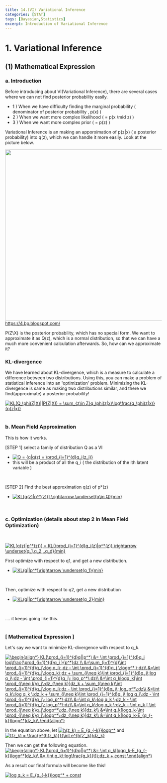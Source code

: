 ```yaml
---
title: 14.(VI) Variational Inference
categories: [STAT]
tags: [Bayesian,Statistics]
excerpt: Introduction of Variational Inference
---
```


# 1. Variational Inference

<script src="https://cdn.mathjax.org/mathjax/latest/MathJax.js?config=TeX-AMS-MML_HTMLorMML" type="text/javascript"></script>

## (1) Mathematical Expression

### a. Introduction
Before introducing about VI(Variational Inference), there are several cases where we can not find posterior probability easily.
- 1 ) When we have difficulty finding the marginal probability ( denominator of posterior probability , p(x) )
- 2 ) When we want more complex likelihood ( = p(x \mid z) )
- 3 ) When we want more complex prior ( = p(z) )

Variational Inference is an making an apporximation of p(z|x) ( a posterior probability) into q(z), which we can handle it more easily. 
Look at the picture below.
<br>

<img src="https://4.bp.blogspot.com/-OCU72-Cp5lg/V6fxbBAV4oI/AAAAAAAAFE4/BMcR5OYwZqwARnqFnm3I9I_S46O-IH-uQCLcB/s1600/Untitled%2Bpresentation%2B%25282%2529.png" width="550" /> <br>
https://4.bp.blogspot.com/

P(Z\X) is the posterior probability, which has no special form. We want to approximate it as Q(z), which is a normal distribution, so that we can 
have a much more convenient calculation afterwards. So, how can we approximate it?
<br>

### KL-divergence
We have learned about KL-divergence, which is a measure to calculate a difference between two distributions. Using this, you can make a problem of statistical inference into an 'optimization' problem.
Minimizing the KL-divergence is same as making two distributions similar, and there we find(approximate) a posterior probability!
<br>

<a href="https://www.codecogs.com/eqnedit.php?latex=KL(Q_\phi(Z|X)||P(Z|X))&space;=&space;\sum_{z\in&space;Z}q_\phi(z|x)\log\frac{q_\phi(z|x)}{p(z|x)}" target="_blank"><img src="https://latex.codecogs.com/gif.latex?KL(Q_\phi(Z|X)||P(Z|X))&space;=&space;\sum_{z\in&space;Z}q_\phi(z|x)\log\frac{q_\phi(z|x)}{p(z|x)}" title="KL(Q_\phi(Z|X)||P(Z|X)) = \sum_{z\in Z}q_\phi(z|x)\log\frac{q_\phi(z|x)}{p(z|x)}" /></a>
<br>
<br>

### b. Mean Field Approximation
This is how it works.
<br>

[STEP 1] select a family of distribution Q as a VI
- <a href="https://www.codecogs.com/eqnedit.php?latex=Q&space;=&space;{q|q(z)&space;=&space;\prod_{i=1}^{d}q_i(z_i)}" target="_blank"><img src="https://latex.codecogs.com/gif.latex?Q&space;=&space;{q|q(z)&space;=&space;\prod_{i=1}^{d}q_i(z_i)}" title="Q = {q|q(z) = \prod_{i=1}^{d}q_i(z_i)}" /></a>
- this will be a product of all the q_i ( the distribution of the ith latent variable )
<br>

[STEP 2] Find the best approximation q(z) of p*(z)
- <a href="https://www.codecogs.com/eqnedit.php?latex=KL[q(z)|p^*(z))]&space;\rightarrow&space;\underset{q\in&space;Q}{min}" target="_blank"><img src="https://latex.codecogs.com/gif.latex?KL[q(z)|p^*(z))]&space;\rightarrow&space;\underset{q\in&space;Q}{min}" title="KL[q(z)|p^*(z))] \rightarrow \underset{q\in Q}{min}" /></a>
<br>

### c. Optimization (details about step 2 in Mean Field Optimization) 
<br>

<a href="https://www.codecogs.com/eqnedit.php?latex=KL[q(z)|p^*(z))]&space;=&space;KL(\prod_{i=1}^{d}q_i(z)|p^*(z))&space;\rightarrow&space;\underset{q_1,q_2,..q_d}{min}" target="_blank"><img src="https://latex.codecogs.com/gif.latex?KL[q(z)|p^*(z))]&space;=&space;KL(\prod_{i=1}^{d}q_i(z)|p^*(z))&space;\rightarrow&space;\underset{q_1,q_2,..q_d}{min}" title="KL[q(z)|p^*(z))] = KL(\prod_{i=1}^{d}q_i(z)|p^*(z)) \rightarrow \underset{q_1,q_2,..q_d}{min}" /></a>

First optimize with respect to q1, and get a new distribution.
-  <a href="https://www.codecogs.com/eqnedit.php?latex=KL(q||p^*)\rightarrow&space;\underset{q_1}{min}" target="_blank"><img src="https://latex.codecogs.com/gif.latex?KL(q||p^*)\rightarrow&space;\underset{q_1}{min}" title="KL(q||p^*)\rightarrow \underset{q_1}{min}" /></a> 
<br>

Then, optimize with respect to q2, get a new distribution
- <a href="https://www.codecogs.com/eqnedit.php?latex=KL(q||p^*)\rightarrow&space;\underset{q_2}{min}" target="_blank"><img src="https://latex.codecogs.com/gif.latex?KL(q||p^*)\rightarrow&space;\underset{q_2}{min}" title="KL(q||p^*)\rightarrow \underset{q_2}{min}" /></a>
<br>

.... it keeps going like this.
<br>
<br>

### [ Mathematical Expression ]
Let's say we want to minimize KL-divergence with respect to q_k.
<br>

<a href="https://www.codecogs.com/eqnedit.php?latex=\begin{align*}&space;KL(\prod_{i=1}^{d}q||p^*)&space;&=&space;\int&space;\prod_{i=1}^{d}q_i&space;log\frac{\prod_{i=1}^{d}q_i&space;}{p^*}dz&space;\\&space;&=\sum_{i=1}^{d}\int&space;\prod_{j=1}^{d}q_j\;log&space;q_i\;&space;dz&space;-&space;\int&space;\prod_{j=1}^{d}q_j&space;\;logp^*&space;\;dz\\&space;&=\int&space;\prod_{j=1}^{d}q_j\;logq_k\;dz&space;&plus;&space;\sum_{i\neq&space;k}\int&space;\prod_{j=1}^{d}q_j\;log&space;q_i\;dz&space;-&space;\int&space;\prod_{j=1}^{d}q_j\;&space;log_p^*\;dz\\&space;&=\int&space;q_klogq_k[\int&space;\prod_{j\neq&space;k}q_j\;dz_{\neq&space;k}]dz_k&space;&plus;&space;\sum_{i\neq&space;k}\int&space;\prod_{j=1}^{d}q_j\;log&space;q_i\;dz&space;-&space;\int&space;\prod_{j=1}^{d}q_j\;&space;log_p^*\;dz\\&space;&=\int&space;q_k\;log&space;q_k&space;\;dz_k&space;&plus;&space;\sum_{i\neq&space;k}\int&space;\prod_{j=1}^{d}q_j\;log&space;q_i\;dz&space;-&space;\int&space;\prod_{j=1}^{d}q_j\;&space;log_p^*\;dz\\&space;&=\int&space;q_k\;log&space;q_k&space;\;dz_k&space;-&space;\int&space;\prod_{j=1}^{d}q_j\;&space;log_p^*\;dz\\&space;&=\int&space;q_k\;log&space;q_k&space;\;dz_k&space;-&space;\int&space;q_k&space;[&space;\int&space;\prod_{j\neq&space;k}q_j\;logp^*\;dz_{\neq&space;k}]dz_k\\&space;&=\int&space;q_k[logq_k-\int&space;\prod_{j\neq&space;k}q_j\;logp^*\;dz_{\neq&space;k}]dz_k\\&space;&=\int&space;q_k[logq_k-E_{q_{-k}}logp^*]dz_k\\&space;\end{align*}" target="_blank"><img src="https://latex.codecogs.com/gif.latex?\begin{align*}&space;KL(\prod_{i=1}^{d}q||p^*)&space;&=&space;\int&space;\prod_{i=1}^{d}q_i&space;log\frac{\prod_{i=1}^{d}q_i&space;}{p^*}dz&space;\\&space;&=\sum_{i=1}^{d}\int&space;\prod_{j=1}^{d}q_j\;log&space;q_i\;&space;dz&space;-&space;\int&space;\prod_{j=1}^{d}q_j&space;\;logp^*&space;\;dz\\&space;&=\int&space;\prod_{j=1}^{d}q_j\;logq_k\;dz&space;&plus;&space;\sum_{i\neq&space;k}\int&space;\prod_{j=1}^{d}q_j\;log&space;q_i\;dz&space;-&space;\int&space;\prod_{j=1}^{d}q_j\;&space;log_p^*\;dz\\&space;&=\int&space;q_klogq_k[\int&space;\prod_{j\neq&space;k}q_j\;dz_{\neq&space;k}]dz_k&space;&plus;&space;\sum_{i\neq&space;k}\int&space;\prod_{j=1}^{d}q_j\;log&space;q_i\;dz&space;-&space;\int&space;\prod_{j=1}^{d}q_j\;&space;log_p^*\;dz\\&space;&=\int&space;q_k\;log&space;q_k&space;\;dz_k&space;&plus;&space;\sum_{i\neq&space;k}\int&space;\prod_{j=1}^{d}q_j\;log&space;q_i\;dz&space;-&space;\int&space;\prod_{j=1}^{d}q_j\;&space;log_p^*\;dz\\&space;&=\int&space;q_k\;log&space;q_k&space;\;dz_k&space;-&space;\int&space;\prod_{j=1}^{d}q_j\;&space;log_p^*\;dz\\&space;&=\int&space;q_k\;log&space;q_k&space;\;dz_k&space;-&space;\int&space;q_k&space;[&space;\int&space;\prod_{j\neq&space;k}q_j\;logp^*\;dz_{\neq&space;k}]dz_k\\&space;&=\int&space;q_k[logq_k-\int&space;\prod_{j\neq&space;k}q_j\;logp^*\;dz_{\neq&space;k}]dz_k\\&space;&=\int&space;q_k[logq_k-E_{q_{-k}}logp^*]dz_k\\&space;\end{align*}" title="\begin{align*} KL(\prod_{i=1}^{d}q||p^*) &= \int \prod_{i=1}^{d}q_i log\frac{\prod_{i=1}^{d}q_i }{p^*}dz \\ &=\sum_{i=1}^{d}\int \prod_{j=1}^{d}q_j\;log q_i\; dz - \int \prod_{j=1}^{d}q_j \;logp^* \;dz\\ &=\int \prod_{j=1}^{d}q_j\;logq_k\;dz + \sum_{i\neq k}\int \prod_{j=1}^{d}q_j\;log q_i\;dz - \int \prod_{j=1}^{d}q_j\; log_p^*\;dz\\ &=\int q_klogq_k[\int \prod_{j\neq k}q_j\;dz_{\neq k}]dz_k + \sum_{i\neq k}\int \prod_{j=1}^{d}q_j\;log q_i\;dz - \int \prod_{j=1}^{d}q_j\; log_p^*\;dz\\ &=\int q_k\;log q_k \;dz_k + \sum_{i\neq k}\int \prod_{j=1}^{d}q_j\;log q_i\;dz - \int \prod_{j=1}^{d}q_j\; log_p^*\;dz\\ &=\int q_k\;log q_k \;dz_k - \int \prod_{j=1}^{d}q_j\; log_p^*\;dz\\ &=\int q_k\;log q_k \;dz_k - \int q_k [ \int \prod_{j\neq k}q_j\;logp^*\;dz_{\neq k}]dz_k\\ &=\int q_k[logq_k-\int \prod_{j\neq k}q_j\;logp^*\;dz_{\neq k}]dz_k\\ &=\int q_k[logq_k-E_{q_{-k}}logp^*]dz_k\\ \end{align*}" /></a>
<br>

In the equation above, let <a href="https://www.codecogs.com/eqnedit.php?latex=h(z_k)&space;=&space;E_{q_{-k}}logp^*" target="_blank"><img src="https://latex.codecogs.com/gif.latex?h(z_k)&space;=&space;E_{q_{-k}}logp^*" title="h(z_k) = E_{q_{-k}}logp^*" /></a>
and <a href="https://www.codecogs.com/eqnedit.php?latex=t(z_k)&space;=&space;\frac{e^{h(z_k)}}{\int&space;e^{h(z'_k)}dz_k}" target="_blank"><img src="https://latex.codecogs.com/gif.latex?t(z_k)&space;=&space;\frac{e^{h(z_k)}}{\int&space;e^{h(z'_k)}dz_k}" title="t(z_k) = \frac{e^{h(z_k)}}{\int e^{h(z'_k)}dz_k}" /></a>
<br>

Then we can get the following equation.
<br>
<a href="https://www.codecogs.com/eqnedit.php?latex=\begin{align*}&space;KL(\prod_{i=1}^{d}q||p^*)&space;&=&space;\int&space;q_k[logq_k-E_{q_{-k}}logp^*]dz_k\\&space;&=&space;\int&space;q_k\;log\frac{q_k}{t}\;dz_k&space;&plus;&space;const&space;\end{align*}" target="_blank"><img src="https://latex.codecogs.com/gif.latex?\begin{align*}&space;KL(\prod_{i=1}^{d}q||p^*)&space;&=&space;\int&space;q_k[logq_k-E_{q_{-k}}logp^*]dz_k\\&space;&=&space;\int&space;q_k\;log\frac{q_k}{t}\;dz_k&space;&plus;&space;const&space;\end{align*}" title="\begin{align*} KL(\prod_{i=1}^{d}q||p^*) &= \int q_k[logq_k-E_{q_{-k}}logp^*]dz_k\\ &= \int q_k\;log\frac{q_k}{t}\;dz_k + const \end{align*}" /></a>
<br>

As a result our final formula will become like this!
<br>

<a href="https://www.codecogs.com/eqnedit.php?latex=log&space;q_k&space;=&space;E_{q_{-k}}logp^*&space;&plus;&space;const" target="_blank"><img src="https://latex.codecogs.com/gif.latex?log&space;q_k&space;=&space;E_{q_{-k}}logp^*&space;&plus;&space;const" title="log q_k = E_{q_{-k}}logp^* + const" /></a>
<br>
